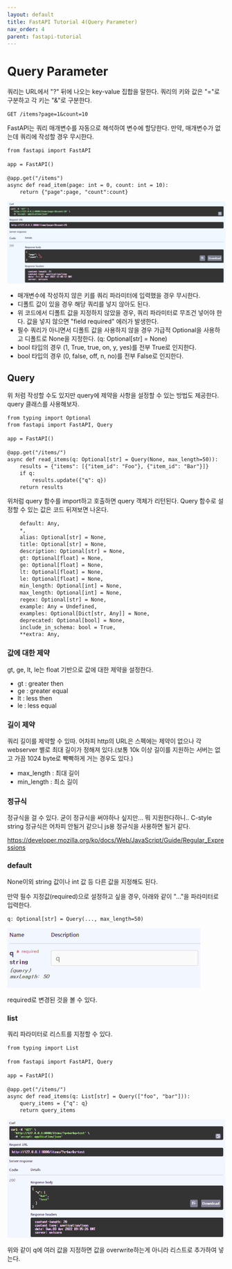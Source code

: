 ```yaml
---
layout: default
title: FastAPI Tutorial 4(Query Parameter)
nav_order: 4
parent: fastapi-tutorial
---
```

                

# Query Parameter
쿼리는 URL에서 "?" 뒤에 나오는 key-value 집합을 말한다.
쿼리의 키와 값은 "="로 구분하고 각 키는 "&"로 구분한다.

```
GET /items?page=1&count=10
```

FastAPI는 쿼리 매개변수를 자동으로 해석하여 변수에 할당한다. 만약, 매개변수가 없는데 쿼리에 작성할 경우 무시한다.

```
from fastapi import FastAPI

app = FastAPI()

@app.get("/items")
async def read_item(page: int = 0, count: int = 10):
    return {"page":page, "count":count}
```
![27232-2022-4-1-21-48.png](images/27232-2022-4-1-21-48.png) 

- 매개변수에 작성하지 않은 키를 쿼리 파라미터에 입력했을 경우 무시한다.
- 디폴트 값이 있을 경우 해당 쿼리를 넣지 않아도 된다.
- 위 코드에서 디폴트 값을 지정하지 않았을 경우, 쿼리 파라미터로 무조건 넣어야 한다. 값을 넣지 않으면 "field required" 에러가 발생한다.
- 필수 쿼리가 아니면서 디폴트 값을 사용하지 않을 경우 가급적 Optional을 사용하고 디폴트로 None을 지정한다.  (q: Optional[str] = None)
- bool 타입의 경우 (1, True, true, on, y, yes)를 전부 True로 인지한다. 
- bool 타입의 경우 (0, false, off, n, no)를 전부 False로 인지한다. 


## Query
위 처럼 작성할 수도 있지만 query에 제약을 사항을 설정할 수 있는 방법도 제공한다.
query 클래스를 사용해보자.

```
from typing import Optional
from fastapi import FastAPI, Query

app = FastAPI()

@app.get("/items/")
async def read_items(q: Optional[str] = Query(None, max_length=50)):
    results = {"items": [{"item_id": "Foo"}, {"item_id": "Bar"}]}
    if q:
        results.update({"q": q})
    return results
```

위처럼 query 함수를 import하고 호출하면 query 객체가 리턴된다.
Query 함수로 설정할 수 있는 값은 코드 뒤져보면 나온다.

```
    default: Any,
    *,
    alias: Optional[str] = None,
    title: Optional[str] = None,
    description: Optional[str] = None,
    gt: Optional[float] = None,
    ge: Optional[float] = None,
    lt: Optional[float] = None,
    le: Optional[float] = None,
    min_length: Optional[int] = None,
    max_length: Optional[int] = None,
    regex: Optional[str] = None,
    example: Any = Undefined,
    examples: Optional[Dict[str, Any]] = None,
    deprecated: Optional[bool] = None,
    include_in_schema: bool = True,
    **extra: Any,
```

### 값에 대한 제약
gt, ge, lt, le는 float 기반으로 값에 대한 제약을 설정한다.

- gt : greater then
- ge : greater equal
- lt : less then
- le : less equal

### 길이 제약
쿼리 길이를 제약할 수 있따.
어차피 http의 URL은 스펙에는 제약이 없으나 각 webserver 별로 최대 길이가 정해져 있다.(보통 10k 이상 길이를 지원하는 서버는 없고 가끔 1024 byte로 빡빡하게 거는 경우도 있다.)

- max_length : 최대 길이
- min_length : 최소 길이

### 정규식
정규식을 걸 수 있다.
굳이 정규식을 써야하나 싶지만... 뭐 지원한다하니..
C-style string 정규식은 어차피 안될거 같으니 js용 정규식을 사용하면 될거 같다.

https://developer.mozilla.org/ko/docs/Web/JavaScript/Guide/Regular_Expressions

### default
None이외 string 값이나 int 값 등 다른 값을 지정해도 된다.

만약 필수 지정값(required)으로 설정하고 싶을 경우, 아래와 같이 "..."을 파라미터로 입력한다.

```
q: Optional[str] = Query(..., max_length=50)
```
![18178-2022-4-3-18-33.png](images/18178-2022-4-3-18-33.png)

required로 변경된 것을 볼 수 있다.

### list
쿼리 파라미터로 리스트를 지정할 수 있다.

```
from typing import List

from fastapi import FastAPI, Query

app = FastAPI()

@app.get("/items/")
async def read_items(q: List[str] = Query(["foo", "bar"])):
    query_items = {"q": q}
    return query_items
```

![48534-2022-4-3-18-36.png](images/48534-2022-4-3-18-36.png)

위와 같이 q에 여러 값을 지정하면 값을 overwrite하는게 아니라 리스트로 추가하여 넣는다.

 
